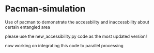 # Pacman-simulation
Use of pacman to demonstrate the accessbility and inaccessbility about certain entangled area

please use the new_accessibility.py code as the most updated version!

now working on integrating this code to parallel processing
